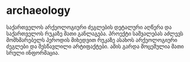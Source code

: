 # archaeology
საქართველოს არქეოლოგიური ძეგლების დეტალური აღწერა და საქართველოს რუკაზე მათი განლაგება. პროექტი საშვალებას აძლევს მომხმარებელს პეროდის მიხედვით რუკაზე ასახოს არქეოლოგიური ძეგლები და შესწავლილი არტიფაქტები. ამის გარდა მოცემულია მათი სრული ინფორმაცია.
